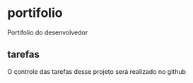 # portifolio
Portifolio do desenvolvedor

## tarefas
O controle das tarefas desse projeto será realizado no github

